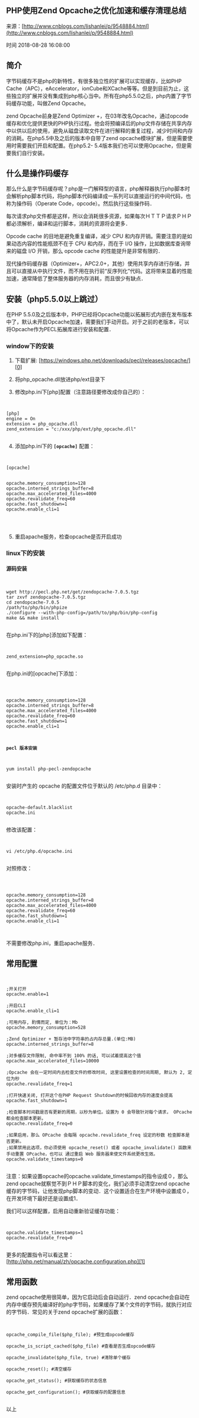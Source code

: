 ## PHP使用Zend Opcache之优化加速和缓存清理总结

来源：[http://www.cnblogs.com/lishanlei/p/9548884.html](http://www.cnblogs.com/lishanlei/p/9548884.html)

时间 2018-08-28 16:08:00



## 简介

字节码缓存不是php的新特性，有很多独立性的扩展可以实现缓存，比如PHP Cache（APC），eAccelerator，ionCube和XCache等等。但是到目前为止，这些独立的扩展并没有集成到php核心当中。所有在php5.5.0之后，php内置了字节码缓存功能，叫做Zend Opcache。

zend Opcache前身是Zend Optimizer +，在03年改名Opcache，通过opcode缓存和优化提供更快的PHP执行过程。他会将预编译后的php文件存储在共享内存中以供以后的使用，避免从磁盘读取文件在进行解释的重复过程，减少时间和内存的消耗。在php5.5中及之后的版本中自带了zend opcache模块扩展，但是需要使用时需要我们开启和配置。在php5.2- 5.4版本我们也可以使用Opcache，但是需要我们自行安装。


## 什么是操作码缓存

那么什么是字节码缓存呢？php是一门解释型的语言，php解释器执行php脚本时会解析php脚本代码，将php脚本代码编译成一系列可以直接运行的中间代码，也称为操作码（Operate Code，opcode）。然后执行这些操作码．

每次请求php文件都是这样，所以会消耗很多资源，如果每次ＨＴＴＰ请求ＰＨＰ都必须解析，编译和运行脚本，消耗的资源将会更多．

Opcode cache 的目地是避免重复编译，减少 CPU 和内存开销。需要注意的是如果动态内容的性能瓶颈不在于 CPU 和内存，而在于 I/O 操作，比如数据库查询带来的磁盘 I/O 开销，那么 opcode cache 的性能提升是非常有限的．

现代操作码缓存器（Optimizer+，APC2.0+，其他）使用共享内存进行存储，并且可以直接从中执行文件，而不用在执行前“反序列化”代码。这将带来显着的性能加速，通常降低了整体服务器的内存消耗，而且很少有缺点．


## 安装（php5.5.0以上跳过）

在PHP 5.5.0及之后版本中，PHP已经将Opcache功能以拓展形式内嵌在发布版本中了，默认未开启Opcache加速，需要我们手动开启。对于之前的老版本，可以将Opcache作为PECL拓展库进行安装和配置．


### window下的安装

1. 下载扩展:    [https://windows.php.net/downloads/pecl/releases/opcache/][0]

2. 将php_opcache.dll放进php/ext目录下

3. 修改php.ini下[php]配置（注意路径要修改成你自己的）：

```


[php]
engine = On
extension = php_opcache.dll
zend_extension = "c:/xxx/php/ext/php_opcache.dll"


```


4. 添加php.ini下的 **`[opcache]`** 配置：       

```


[opcache] 


opcache.memory_consumption=128
opcache.interned_strings_buffer=8
opcache.max_accelerated_files=4000
opcache.revalidate_freq=60
opcache.fast_shutdown=1
opcache.enable_cli=1




```

5. 重启apache服务，检查opcache是否开启成功   


### linux下的安装


#### 源码安装

```


wget http://pecl.php.net/get/zendopcache-7.0.5.tgz
tar zxvf zendopcache-7.0.5.tgz
cd zendopcache-7.0.5
/path/to/php/bin/phpize
./configure --with-php-config=/path/to/php/bin/php-config
make && make install


```

在php.ini下的[php]添加如下配置：   

```


zend_extension=php_opcache.so


```

在php.ini的[opcache]下添加：   

```



opcache.memory_consumption=128
opcache.interned_strings_buffer=8
opcache.max_accelerated_files=4000
opcache.revalidate_freq=60
opcache.fast_shutdown=1
opcache.enable_cli=1



```
 **`pecl 版本安装`**        

```


yum install php-pecl-zendopcache


```

安装时产生的 opcache 的配置文件位于默认的 /etc/php.d 目录中：   

```


opcache-default.blacklist 
opcache.ini


```

修改该配置：   

```


vi /etc/php.d/opcache.ini  
  

```

对照修改：   

```



opcache.memory_consumption=128
opcache.interned_strings_buffer=8
opcache.max_accelerated_files=4000
opcache.revalidate_freq=60
opcache.fast_shutdown=1
opcache.enable_cli=1



```

不需要修改php.ini，重启apache服务．   


## 常用配置

```


;开关打开
opcache.enable=1

;开启CLI
opcache.enable_cli=1

;可用内存, 酌情而定, 单位为：Mb
opcache.memory_consumption=528

;Zend Optimizer + 暂存池中字符串的占内存总量.(单位:MB)
opcache.interned_strings_buffer=8

;对多缓存文件限制, 命中率不到 100% 的话, 可以试着提高这个值
opcache.max_accelerated_files=10000

;Opcache 会在一定时间内去检查文件的修改时间, 这里设置检查的时间周期, 默认为 2, 定位为秒
opcache.revalidate_freq=1

;打开快速关闭, 打开这个在PHP Request Shutdown的时候回收内存的速度会提高
opcache.fast_shutdown=1

;检查脚本时间戳是否有更新的周期，以秒为单位。设置为 0 会导致针对每个请求， OPcache 都会检查脚本更新。
opcache.revalidate_freq=0  

;如果启用，那么 OPcache 会每隔 opcache.revalidate_freq 设定的秒数 检查脚本是否更新。
;如果禁用此选项，你必须使用 opcache_reset() 或者 opcache_invalidate() 函数来手动重置 OPcache，也可以 通过重启 Web 服务器来使文件系统更改生效。
opcache.validate_timestamps=0  
  

```

注意：如果设置opcache的opcache.validate_timestamps的指令设成０，那么zend opcache就察觉不到ＰＨＰ脚本的变化，我们必须手动清空zend opcache缓存的字节码，让他发现php脚本的变动．这个设置适合在生产环境中设置成０，在开发环境下最好还是设置成1．   

我们可以这样配置，启用自动重新验证缓存功能：

```


opcache.validate_timestamps=1
opcache.revalidate_freq=0


```

更多的配置指令可以看这里：    [http://php.net/manual/zh/opcache.configuration.php][1]


## 常用函数

zend opcache使用很简单，因为它启动后会自动运行．zend opcache会自动在内存中缓存预先编译好的php字节码，如果缓存了某个文件的字节码，就执行对应的字节码．常见的关于zend opcache扩展的函数：

```


opcache_compile_file($php_file); #预生成opcode缓存

opcache_is_script_cached($php_file) #查看是否生成opcode缓存

opcache_invalidate($php_file, true) #清除单个缓存

opcache_reset(); #清空缓存

opcache_get_status(); #获取缓存的状态信息

opcache_get_configuration(); #获取缓存的配置信息


```

以上


[0]: https://windows.php.net/downloads/pecl/releases/opcache/
[1]: http://php.net/manual/zh/opcache.configuration.php